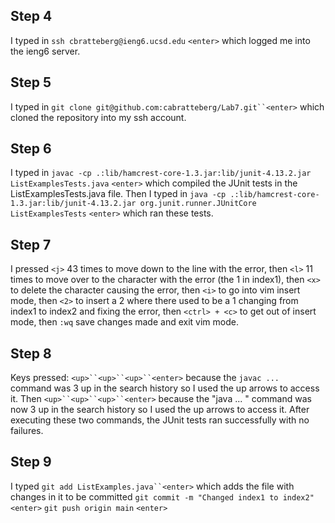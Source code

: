## Step 4
I typed in `ssh cbratteberg@ieng6.ucsd.edu` `<enter>` which logged me into the ieng6 server.

## Step 5
I typed in `git clone git@github.com:cabratteberg/Lab7.git``<enter>` which cloned the repository into my ssh account.

## Step 6
I typed in `javac -cp .:lib/hamcrest-core-1.3.jar:lib/junit-4.13.2.jar ListExamplesTests.java` `<enter>` which compiled the JUnit tests in the ListExamplesTests.java file. 
Then I typed in `java -cp .:lib/hamcrest-core-1.3.jar:lib/junit-4.13.2.jar org.junit.runner.JUnitCore ListExamplesTests` `<enter>` which ran these tests. 

## Step 7
I pressed `<j>` 43 times to move down to the line with the error, then `<l>` 11 times to move over to the character with the error (the 1 in index1), then `<x>` to delete the character
causing the error, then `<i>` to go into vim insert mode, then `<2>` to insert a 2 where there used to be a 1 changing from index1 to index2 and fixing the error,
then `<ctrl> + <c>` to get out of insert mode, then `:wq` save changes made and exit vim mode.

## Step 8
Keys pressed: `<up>``<up>``<up>``<enter>` because the `javac ... ` command was 3 up in the search history so I used the up arrows to access it. Then `<up>``<up>``<up>``<enter>`
because the "java ... " command was now 3 up in the search history so I used the up arrows to access it. After executing these two commands, the JUnit tests ran successfully with no failures. 

## Step 9
I typed `git add ListExamples.java``<enter>` which adds the file with changes in it to be committed `git commit -m "Changed index1 to index2"` `<enter>` `git push origin main` `<enter>`
